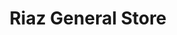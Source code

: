 ---
title: "Riaz General Store"
url: /karachi/riaz-general-store-moulana-yousuf-ludhianwi-shaheed-road/
shop: Allgemein
---